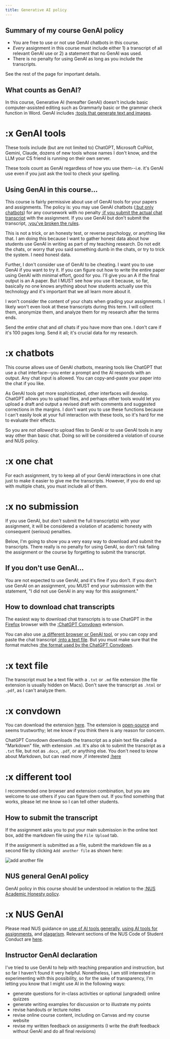 ```yaml
---
title: Generative AI policy
---
```

## Summary of my course GenAI policy

- You are free to use or not use GenAI chatbots in this course.
- *Every* assignment in this course must include either 1) a transcript of all relevant GenAI use or 2) a statement that no GenAI was used.
- There is no penalty for using GenAI as long as you include the transcripts.

See the rest of the page for important details.

## What counts as GenAI?

In this course, Generative AI (hereafter GenAI) doesn't include basic computer-assisted editing such as Grammarly basic or the grammar check function in Word. GenAI includes [:tools that generate text and images](#x-genai-tools).

# :x GenAI tools

These tools include (but are not limited to) ChatGPT, Microsoft CoPilot, Gemini, Claude, dozens of new tools whose names I don't know, and the LLM your CS friend is running on their own server.

These tools count as GenAI regardless of how you use them--i.e. it's GenAI use even if you just ask the tool to check your spelling.

## Using GenAI in this course...

This course is fairly permissive about use of GenAI tools for your papers and assignments. The policy is: you may use GenAI chatbots ([:but only chatbots](#x-chatbots)) for any coursework with no penalty [:if you submit the actual chat transcript](#x-one-chat) with the assignment. If you use GenAI but don't submit the transcript, [:you've broken the rules](#x-no-submission).

This is not a trick, or an honesty test, or reverse psychology, or anything like that. I am doing this because I want to gather honest data about how students use GenAI in writing as part of my teaching research. Do not edit the chats, or worry that you said something dumb in the chats, or try to trick the system. I need honest data.

Further, I don't consider use of GenAI to be cheating. I want you to use GenAI if you want to try it. If you can figure out how to write the entire paper using GenAI with minimal effort, good for you. I'll give you an A if the final output is an A paper. But I MUST see how you use it because, so far, basically no one knows anything about how students actually use this technology and it's important that we all learn more about it.

I won't consider the content of your chats when grading your assignments. I likely won't even look at these transcripts during this term. I will collect them, anonymize them, and analyze them for my research after the terms ends.

Send the *entire* chat and *all* chats if you have more than one. I don't care if it's 100 pages long. Send it all; it's crucial data for my research.

# :x chatbots

This course allows use of GenAI chatbots, meaning tools like ChatGPT that use a chat interface--you enter a prompt and the AI responds with an output. Any chat input is allowed. You can copy-and-paste your paper into the chat if you like.

As GenAI tools get more sophisticated, other interfaces will develop. ChatGPT allows you to upload files, and perhaps other tools would let you upload a draft and output a revised draft with comments and suggested corrections in the margins. I don't want you to use these functions because I can't easily look at your full interaction with these tools, so it's hard for me to evaluate their effects.

So you are *not allowed* to upload files to GenAI or to use GenAI tools in any way other than basic chat. Doing so will be considered a violation of course and NUS policy.

# :x one chat

For each assignment, try to keep all of your GenAI interactions in one chat just to make it easier to give me the transcripts. However, if you do end up with multiple chats, you must include all of them.

# :x no submission

If you use GenAI, but *don't* submit the full transcript(s) with your assignment, it will be considered a violation of academic honesty with consequent (serious) penalties.

Below, I'm going to show you a very easy way to download and submit the transcripts. There really is no penalty for using GenAI, so don't risk failing the assignment or the course by forgetting to submit the transcript.

## If you don't use GenAI...

You are not expected to use GenAI, and it's fine if you don't. If you don't use GenAI on an assignment, you MUST end your submission with the statement, "I did not use GenAI in any way for this assignment."

## How to download chat transcripts

The easiest way to download chat transcripts is to use ChatGPT in the [Firefox](https://www.mozilla.org/en-US/firefox/new/) browser with the [:ChatGPT Convdown](#x-convdown) extension.

You can also use [:a different browser or GenAI tool](#x-different-tool), or you can copy and paste the chat transcript [:into a text file](#x-text-file). But you must make sure that the format matches [:the format used by the ChatGPT Convdown](/courses/policies/formatting/#GenAI-chats).

# :x text file

The transcript must be a text file with a `.txt` or `.md` file extension (the file extension is usually hidden on Macs). Don't save the transcript as `.html` or `.pdf`, as I can't analyze them.

# :x convdown

You can download the extension [here](https://addons.mozilla.org/en-US/firefox/addon/chatgpt-convdown). The extension is [open-source](https://github.com/esteinmann/chatgpt-convdown) and seems trustworthy; let me know if you think there is any reason for concern.

ChatGPT Convdown downloads the transcript as a plain text file called a "Markdown" file, with extension `.md`. It's also ok to submit the transcript as a `.txt` file, but not as `.docx`, `.pdf`, or anything else. You don't need to know about Markdown, but can read more ,if interested [:here](https://en.wikipedia.org/wiki/Markdown)


# :x different tool

I recommended one browser and extension combination, but you are welcome to use others if you can figure them out. If you find something that works, please let me know so I can tell other students.

## How to submit the transcript

If the assignment asks you to put your main submission in the online text box, add the markdown file using the `File Upload` tab.

If the assignment is submitted as a file, submit the markdown file as a second file by clicking  `Add another file` as shown here:

![add another file](/images/add-another-file.png)

## NUS general GenAI policy

GenAI policy in this course should be understood in relation to the [:NUS Academic Honesty policy](#x-nus-genai).

# :x NUS GenAI

Please read NUS guidance on [use of AI tools generally](https://libguides.nus.edu.sg/new2nus/acadintegrity#s-lib-ctab-22144949-4), [using AI tools for assignments](https://libguides.nus.edu.sg/new2nus/acadintegrity#s-lib-ctab-22144949-5), and [plagarism](https://libguides.nus.edu.sg/copyright_essentials_teaching_learning_research/plagiarism). Relevant sections of the NUS Code of Student Conduct are [here](https://www.nus.edu.sg/celc/statements-and-e-resources-on-plagiarism/).

## Instructor GenAI declaration

I've tried to use GenAI to help with teaching preparation and instruction, but so far I haven't found it very helpful. Nonetheless, I am still interested in experimenting with this possibility, so for the sake of transparency, I'm letting you know that I might use AI in the following ways:

- generate questions for in-class activities or optional (ungraded) online quizzes
- generate writing examples for discussion or to illustrate my points
- revise handouts or lecture notes
- revise online course content, including on Canvas and my course website
- revise my written feedback on assignments (I write the draft feedback without GenAI and do all final revisions)
